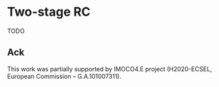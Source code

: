 # Two-stage RC

TODO

## Ack

This work was partially supported by IMOCO4.E project (H2020-ECSEL, European Commission – G.A.101007311).
